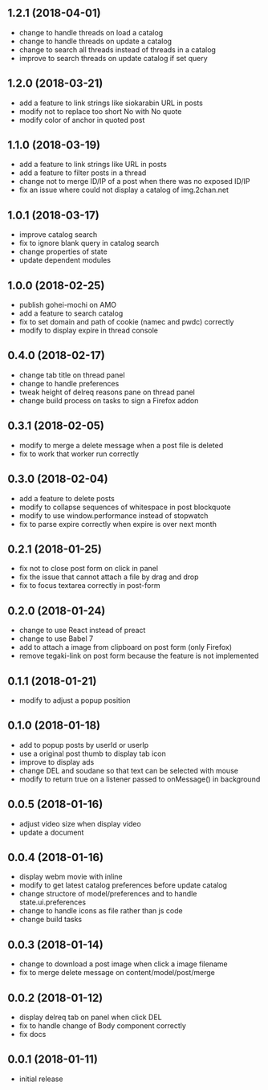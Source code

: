 ## 1.2.1 (2018-04-01)

* change to handle threads on load a catalog
* change to handle threads on update a catalog
* change to search all threads instead of threads in a catalog
* improve to search threads on update catalog if set query

## 1.2.0 (2018-03-21)

* add a feature to link strings like siokarabin URL in posts
* modify not to replace too short No with No quote
* modify color of anchor in quoted post

## 1.1.0 (2018-03-19)

* add a feature to link strings like URL in posts
* add a feature to filter posts in a thread
* change not to merge ID/IP of a post when there was no exposed ID/IP
* fix an issue where could not display a catalog of img.2chan.net

## 1.0.1 (2018-03-17)

* improve catalog search
* fix to ignore blank query in catalog search
* change properties of state
* update dependent modules

## 1.0.0 (2018-02-25)

* publish gohei-mochi on AMO
* add a feature to search catalog
* fix to set domain and path of cookie (namec and pwdc) correctly
* modify to display expire in thread console

## 0.4.0 (2018-02-17)

* change tab title on thread panel
* change to handle preferences
* tweak height of delreq reasons pane on thread panel
* change build process on tasks to sign a Firefox addon

## 0.3.1 (2018-02-05)

* modify to merge a delete message when a post file is deleted
* fix to work that worker run correctly

## 0.3.0 (2018-02-04)

* add a feature to delete posts 
* modify to collapse sequences of whitespace in post blockquote
* modify to use window.performance instead of stopwatch
* fix to parse expire correctly when expire is over next month

## 0.2.1 (2018-01-25)

* fix not to close post form on click in panel
* fix the issue that cannot attach a file by drag and drop
* fix to focus textarea correctly in post-form

## 0.2.0 (2018-01-24)

* change to use React instead of preact
* change to use Babel 7
* add to attach a image from clipboard on post form (only Firefox)
* remove tegaki-link on post form because the feature is not implemented

## 0.1.1 (2018-01-21)

* modify to adjust a popup position

## 0.1.0 (2018-01-18)

* add to popup posts by userId or userIp
* use a original post thumb to display tab icon
* improve to display ads
* change DEL and soudane so that text can be selected with mouse
* modify to return true on a listener passed to onMessage() in background

## 0.0.5 (2018-01-16)

* adjust video size when display video
* update a document

## 0.0.4 (2018-01-16)

* display webm movie with inline
* modify to get latest catalog preferences before update catalog
* change structore of model/preferences and to handle state.ui.preferences
* change to handle icons as file rather than js code
* change build tasks

## 0.0.3 (2018-01-14)

* change to download a post image when click a image filename
* fix to merge delete message on content/model/post/merge

## 0.0.2 (2018-01-12)

* display delreq tab on panel when click DEL
* fix to handle change of Body component correctly
* fix docs

## 0.0.1 (2018-01-11)

* initial release
